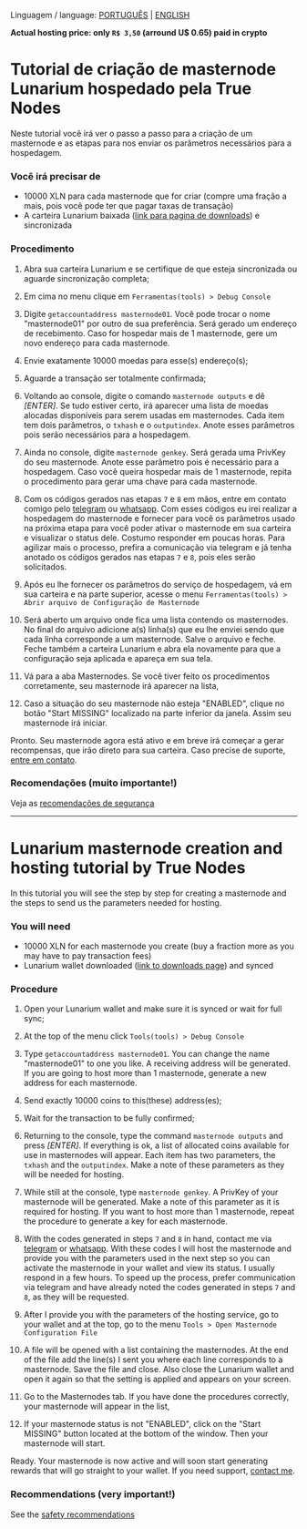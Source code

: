 Linguagem / language: [PORTUGUÊS](#tutorial-de-criação-de-masternode-lunarium-hospedado-pela-true-nodes) | [ENGLISH](#lunarium-masternode-creation-and-hosting-tutorial-by-true-nodes)

**Actual hosting price: only ```R$ 3,50``` (arround U$ 0.65) paid in crypto**

# Tutorial de criação de masternode Lunarium hospedado pela True Nodes
Neste tutorial você irá ver o passo a passo para a criação de um masternode e as etapas para nos enviar os parâmetros necessários para a hospedagem.

### Você irá precisar de
* 10000 XLN para cada masternode que for criar (compre uma fração a mais, pois você pode ter que pagar taxas de transação)
* A carteira Lunarium baixada ([link para pagina de downloads](https://github.com/LunariumCoin/lunarium/releases/latest)) e sincronizada

### Procedimento
1. Abra sua carteira Lunarium e se certifique de que esteja sincronizada ou aguarde sincronização completa;
2. Em cima no menu clique em ```Ferramentas(tools) > Debug Console```
3. Digite ```getaccountaddress masternode01```. Você pode trocar o nome "masternode01" por outro de sua preferência. Será gerado um endereço de recebimento. Caso for hospedar mais de 1 masternode, gere um novo endereço para cada masternode.
4. Envie exatamente 10000 moedas para esse(s) endereço(s);
6. Aguarde a transação ser totalmente confirmada;
7. Voltando ao console, digite o comando ```masternode outputs``` e dê _[ENTER]_. Se tudo estiver certo, irá aparecer uma lista de moedas alocadas disponíveis para serem usadas em masternodes. Cada item tem dois parâmetros, o ```txhash``` e o ```outputindex```. Anote esses parâmetros pois serão necessários para a hospedagem.
8. Ainda no console, digite ```masternode genkey```. Será gerada uma PrivKey do seu masternode. Anote esse parâmetro pois é necessário para a hospedagem. Caso você queira hospedar mais de 1 masternode, repita o procedimento para gerar uma chave para cada masternode.

9. Com os códigos gerados nas etapas ```7``` e ```8``` em mãos, entre em contato comigo pelo [telegram](https://t.me/matheus_bach) ou [whatsapp](https://api.whatsapp.com/send?phone=5549985054419&text=Quero%20hospedar%20meu%20masternode%20na%20True%20Nodes). Com esses códigos eu irei realizar a hospedagem do masternode e fornecer para você os parâmetros usado na próxima etapa para você poder ativar o masternode em sua carteira e visualizar o status dele. Costumo responder em poucas horas. Para agilizar mais o processo, prefira a comunicação via telegram e já tenha anotado os códigos gerados nas etapas ```7``` e ```8```, pois eles serão solicitados.

10. Após eu lhe fornecer os parâmetros do serviço de hospedagem, vá em sua carteira e na parte superior, acesse o menu ```Ferramentas(tools) > Abrir arquivo de Configuração de Masternode```
11. Será aberto um arquivo onde fica uma lista contendo os masternodes. No final do arquivo adicione a(s) linha(s) que eu lhe enviei sendo que cada linha corresponde a um masternode. Salve o arquivo e feche. Feche também a carteira Lunarium e abra ela novamente para que a configuração seja aplicada e apareça em sua tela.
12. Vá para a aba Masternodes. Se você tiver feito os procedimentos corretamente, seu masternode irá aparecer na lista, 
13. Caso a situação do seu masternode não esteja "ENABLED", clique no botão "Start MISSING" localizado na parte inferior da janela. Assim seu masternode irá iniciar.

Pronto. Seu masternode agora está ativo e em breve irá começar a gerar recompensas, que irão direto para sua carteira. Caso precise de suporte, [entre em contato](https://github.com/TrueNodes/SUPORTE.md).

### Recomendações (muito importante!)

Veja as [recomendações de segurança](/Seguranca.md)

---

# Lunarium masternode creation and hosting tutorial by True Nodes
In this tutorial you will see the step by step for creating a masternode and the steps to send us the parameters needed for hosting.

### You will need
* 10000 XLN for each masternode you create (buy a fraction more as you may have to pay transaction fees)
* Lunarium wallet downloaded ([link to downloads page](https://github.com/LunariumCoin/lunarium/releases/latest)) and synced

### Procedure
1. Open your Lunarium wallet and make sure it is synced or wait for full sync;
2. At the top of the menu click ```Tools(tools) > Debug Console```
3. Type ```getaccountaddress masternode01```. You can change the name "masternode01" to one you like. A receiving address will be generated. If you are going to host more than 1 masternode, generate a new address for each masternode.
4. Send exactly 10000 coins to this(these) address(es);
6. Wait for the transaction to be fully confirmed;
7. Returning to the console, type the command ```masternode outputs``` and press _[ENTER]_. If everything is ok, a list of allocated coins available for use in masternodes will appear. Each item has two parameters, the ```txhash``` and the ```outputindex```. Make a note of these parameters as they will be needed for hosting.
8. While still at the console, type ```masternode genkey```. A PrivKey of your masternode will be generated. Make a note of this parameter as it is required for hosting. If you want to host more than 1 masternode, repeat the procedure to generate a key for each masternode.

9. With the codes generated in steps ```7``` and ```8``` in hand, contact me via [telegram](https://t.me/matheus_bach) or [whatsapp](https://api.whatsapp.com/send?phone=5549985054419&text=I%20want%20host%20my%20masternode%20in%20True%20Nodes). With these codes I will host the masternode and provide you with the parameters used in the next step so you can activate the masternode in your wallet and view its status. I usually respond in a few hours. To speed up the process, prefer communication via telegram and have already noted the codes generated in steps ```7``` and ```8```, as they will be requested.

10. After I provide you with the parameters of the hosting service, go to your wallet and at the top, go to the menu ```Tools > Open Masternode Configuration File```
11. A file will be opened with a list containing the masternodes. At the end of the file add the line(s) I sent you where each line corresponds to a masternode. Save the file and close. Also close the Lunarium wallet and open it again so that the setting is applied and appears on your screen.
12. Go to the Masternodes tab. If you have done the procedures correctly, your masternode will appear in the list,
13. If your masternode status is not "ENABLED", click on the "Start MISSING" button located at the bottom of the window. Then your masternode will start.

Ready. Your masternode is now active and will soon start generating rewards that will go straight to your wallet. If you need support, [contact me](https://github.com/TrueNodes/SUPORTE.md).

### Recommendations (very important!)

See the [safety recommendations](/Security.md) 
